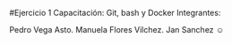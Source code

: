 #Ejercicio 1 Capacitación: Git, bash y Docker Integrantes:

Pedro Vega Asto.
Manuela Flores Vilchez.
Jan Sanchez
:relaxed: